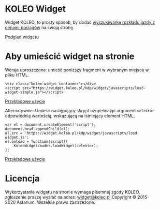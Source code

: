 # KOLEO Widget

Widget KOLEO, to prosty sposób, by dodać [wyszukiwarkę rozkładu jazdy z cenami pociągów](https://koleo.pl) na swoją stronę.

[Podgląd widgetu](https://widget.koleo.pl/kdp)

# Aby umieścić widget na stronie
Wersja uproszczona: umieść poniższy fragment w wybranym miejscu w pliku HTML.
```
<div class="koleo-widget-container"></div>
<script src="https://widget.koleo.pl/kdp/widget/javascripts/load-widget-simple.js"></script>
```
[Przykładowe użycie](https://widget.koleo.pl/kdp/example_embed_simple.html)

Alternatywnie: Umieść następujący skrypt uzupełniając argument `selektor` odpowiednią wartością, wskazującą na istniejący element HTML.
```
var el = document.createElement('script');
document.head.appendChild(el);
el.src = 'https://widget.koleo.pl/kdp/widget/javascripts/load-widget.js';
el.onload = function(script){
    KoleoWidgetLoader.loadWidget(selektor);
};
```

[Przykładowe użycie](https://widget.koleo.pl/kdp/example_embed.html)

# Licencja

Wykorzystanie widgetu na stronie wymaga pisemnej zgody KOLEO, zgłoszenie proszę wysłać na adres: widget@koleo.pl
Copyright © 2015-2020 Astarium. Wszelkie prawa zastrzeżone.

